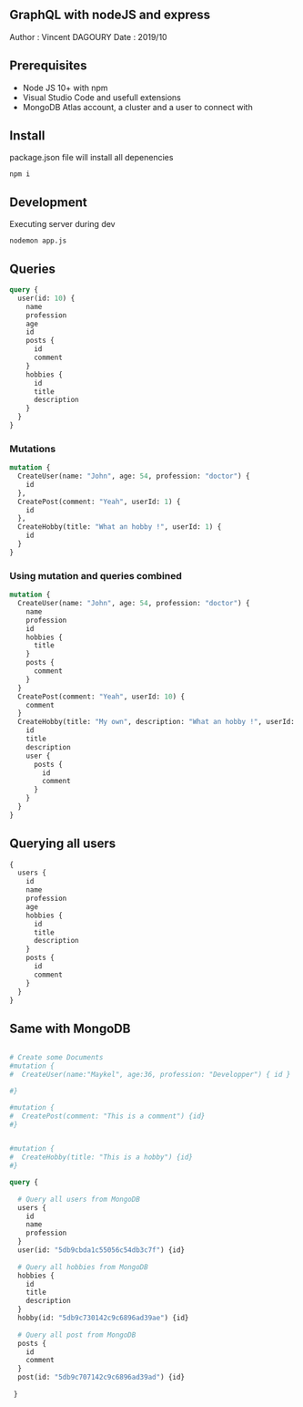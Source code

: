 GraphQL with nodeJS and express
---------------------------------

Author  : Vincent DAGOURY
Date    : 2019/10

## Prerequisites

- Node JS 10+ with npm
- Visual Studio Code and usefull extensions
- MongoDB Atlas account, a cluster and a user to connect with

## Install

package.json file will install all depenencies

```
npm i
```

## Development

Executing server during dev

```
nodemon app.js
```

## Queries

```graphql
query {
  user(id: 10) {
    name
    profession
    age
    id
    posts {
      id
      comment
    }
    hobbies {
      id
      title
      description
    }
  }
}
```

### Mutations

```graphql
mutation {
  CreateUser(name: "John", age: 54, profession: "doctor") {
    id
  },
  CreatePost(comment: "Yeah", userId: 1) {
    id
  },
  CreateHobby(title: "What an hobby !", userId: 1) {
    id
  }
}
```

### Using mutation and queries combined

```graphql
mutation {
  CreateUser(name: "John", age: 54, profession: "doctor") {
    name
    profession
    id
    hobbies {
      title
    }
    posts {
      comment
    }
  }
  CreatePost(comment: "Yeah", userId: 10) {
    comment
  }
  CreateHobby(title: "My own", description: "What an hobby !", userId: 10) {
    id
    title
    description
    user {
      posts {
        id
        comment
      }
    }
  }
}
```

## Querying all users

```graphql
{
  users {
    id
    name
    profession
    age
    hobbies {
      id
      title
      description
    }
    posts {
      id
      comment
    }
  }
}

```

## Same with MongoDB

```graphql

# Create some Documents
#mutation {
#  CreateUser(name:"Maykel", age:36, profession: "Developper") { id }

#}

#mutation {
#  CreatePost(comment: "This is a comment") {id}  
#}


#mutation {
#  CreateHobby(title: "This is a hobby") {id}  
#}

query {
  
  # Query all users from MongoDB
  users {
    id
    name
    profession
  }
  user(id: "5db9cbda1c55056c54db3c7f") {id}
  
  # Query all hobbies from MongoDB
  hobbies {
    id
    title
    description
  }
  hobby(id: "5db9c730142c9c6896ad39ae") {id}
  
  # Query all post from MongoDB
  posts {
    id
    comment
  }
  post(id: "5db9c707142c9c6896ad39ad") {id}
  
 }
```